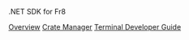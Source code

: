 .NET SDK for Fr8

[Overview]()
[Crate Manager]()
[Terminal Developer Guide](https://github.com/Fr8org/Fr8Core/blob/master/Docs/ForDevelopers/DevelopmentGuides/Terminals/DevGuide_DotNet.md)
